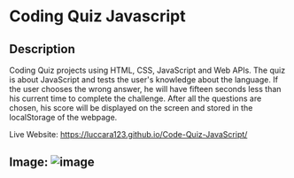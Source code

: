 # Coding Quiz Javascript 

## Description
Coding Quiz projects using HTML, CSS, JavaScript and Web APIs. The quiz is about JavaScript and tests 
the user's knowledge about the language. If the user chooses the wrong answer, he will have fifteen seconds
less than his current time to complete the challenge. After all the questions are chosen, his score will be displayed on the screen and stored in the localStorage of the webpage.

Live Website: https://luccara123.github.io/Code-Quiz-JavaScript/

## Image: ![image](https://user-images.githubusercontent.com/78193249/159142347-849a6105-a5bb-4882-ad1a-5c8ddc948014.png)